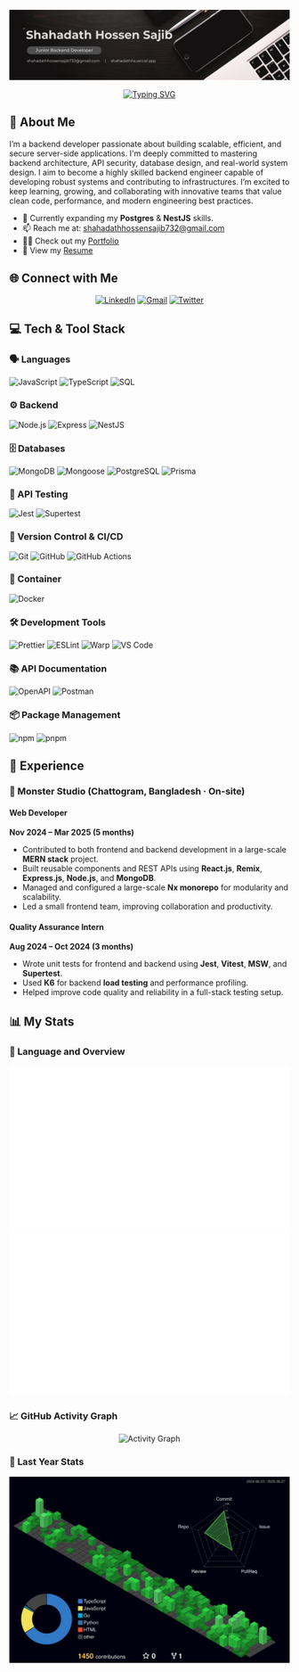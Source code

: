 ![My Profile](./cover.png)

<div align="center">

[![Typing SVG](https://readme-typing-svg.herokuapp.com?color=36BCF7FF&lines=Hi+👋,+I'm+Shahadath+Hossen+Sajib&center=true&width=500&height=45)](https://github.com/shahadathhs)

</div>

## 💫 About Me

I’m a backend developer passionate about building scalable, efficient, and secure server-side applications. I'm deeply committed to mastering backend architecture, API security, database design, and real-world system design. I aim to become a highly skilled backend engineer capable of developing robust systems and contributing to infrastructures. I’m excited to keep learning, growing, and collaborating with innovative teams that value clean code, performance, and modern engineering best practices.

<!-- - 👯 Open to learning, collaboration & backend roles! -->
- 🌱 Currently expanding my **Postgres** & **NestJS** skills.
- 📫 Reach me at: [shahadathhossensajib732@gmail.com](mailto:shahadathhossensajib732@gmail.com)
- 👨‍💻 Check out my [Portfolio](https://shahadathhs.vercel.app)
- 📄 View my [Resume](https://drive.google.com/file/d/1dtZCEgZyof-qrUreeVpXDlOovosegpuf/view)

## 🌐 Connect with Me

<div align="center">

[![LinkedIn](https://skillicons.dev/icons?i=linkedin&theme=dark)](https://linkedin.com/in/shahadathhs)
[![Gmail](https://skillicons.dev/icons?i=gmail&theme=dark)](mailto:shahadathhossensajib732@gmail.com)
[![Twitter](https://skillicons.dev/icons?i=twitter&theme=dark)](https://twitter.com/shahadathhs)

</div>

## 💻 Tech & Tool Stack

<div align="left">

### 🗣️ Languages

![JavaScript](https://img.shields.io/badge/JavaScript\(ES6%2B\)-F7DF1E?style=for-the-badge\&logo=javascript\&logoColor=black)
![TypeScript](https://img.shields.io/badge/TypeScript-3178C6?style=for-the-badge\&logo=typescript\&logoColor=white)
![SQL](https://img.shields.io/badge/SQL-003B57?style=for-the-badge\&logo=sqlite\&logoColor=white)

### ⚙️ Backend

![Node.js](https://img.shields.io/badge/NodeJS-339933?style=for-the-badge\&logo=javascript\&logoColor=white)
![Express](https://img.shields.io/badge/Express-000000?style=for-the-badge\&logo=express\&logoColor=white)
![NestJS](https://img.shields.io/badge/NestJS-E0234E?style=for-the-badge\&logo=nestjs\&logoColor=white)

### 🗄️ Databases

![MongoDB](https://img.shields.io/badge/MongoDB-47A248?style=for-the-badge\&logo=mongodb\&logoColor=white)
![Mongoose](https://img.shields.io/badge/Mongoose-880000?style=for-the-badge\&logo=mongoose\&logoColor=white)
![PostgreSQL](https://img.shields.io/badge/PostgreSQL-4169E1?style=for-the-badge\&logo=postgresql\&logoColor=white)
![Prisma](https://img.shields.io/badge/Prisma-2D3748?style=for-the-badge&logo=prisma&logoColor=white)


### 🧪 API Testing

![Jest](https://img.shields.io/badge/Jest-C21325?style=for-the-badge\&logo=jest\&logoColor=white)
![Supertest](https://img.shields.io/badge/Supertest-222222?style=for-the-badge\&logo=testing-library\&logoColor=white)

### 🌳 Version Control & CI/CD

![Git](https://img.shields.io/badge/Git-F05032?style=for-the-badge\&logo=git\&logoColor=white)
![GitHub](https://img.shields.io/badge/GitHub-181717?style=for-the-badge\&logo=github\&logoColor=white)
![GitHub Actions](https://img.shields.io/badge/GitHub_Actions-2088FF?style=for-the-badge\&logo=github-actions\&logoColor=white)

### 🚀 Container

![Docker](https://img.shields.io/badge/Docker-2496ED?style=for-the-badge\&logo=docker\&logoColor=white)

### 🛠️ Development Tools

![Prettier](https://img.shields.io/badge/Prettier-F7B93E?style=for-the-badge\&logo=prettier\&logoColor=black)
![ESLint](https://img.shields.io/badge/ESLint-4B32C3?style=for-the-badge\&logo=eslint\&logoColor=white)
![Warp](https://img.shields.io/badge/Warp-0D1117?style=for-the-badge\&logo=warp\&logoColor=white)
![VS Code](https://img.shields.io/badge/VS%20Code-007ACC?style=for-the-badge&logo=codemirror&logoColor=white)

### 📚 API Documentation

![OpenAPI](https://img.shields.io/badge/OpenAPI-6BA539?style=for-the-badge\&logo=openapiinitiative\&logoColor=white)
![Postman](https://img.shields.io/badge/Postman-FF6C37?style=for-the-badge\&logo=postman\&logoColor=white)

### 📦 Package Management

![npm](https://img.shields.io/badge/npm-CB3837?style=for-the-badge\&logo=npm\&logoColor=white)
![pnpm](https://img.shields.io/badge/pnpm-F69220?style=for-the-badge\&logo=pnpm\&logoColor=white)

</div>

## 💼 Experience

### 🚀 Monster Studio (Chattogram, Bangladesh · On-site)

#### Web Developer  
**Nov 2024 – Mar 2025 (5 months)**  
- Contributed to both frontend and backend development in a large-scale **MERN stack** project.
- Built reusable components and REST APIs using **React.js**, **Remix**, **Express.js**, **Node.js**, and **MongoDB**.
- Managed and configured a large-scale **Nx monorepo** for modularity and scalability.
- Led a small frontend team, improving collaboration and productivity.

#### Quality Assurance Intern  
**Aug 2024 – Oct 2024 (3 months)**  
- Wrote unit tests for frontend and backend using **Jest**, **Vitest**, **MSW**, and **Supertest**.
- Used **K6** for backend **load testing** and performance profiling.
- Helped improve code quality and reliability in a full-stack testing setup.

## 📊 My Stats

### 📜 Language and Overview

<div align="center">

![GitHub Overview](https://github.com/shahadathhs/github-stats/blob/master/generated/overview.svg#gh-dark-mode-only)
![Languages Used](https://github.com/shahadathhs/github-stats/blob/master/generated/languages.svg#gh-dark-mode-only)

</div>

### 📈 GitHub Activity Graph

<div align="center">

![Activity Graph](https://github-readme-activity-graph.vercel.app/graph?username=shahadathhs)

</div>

### 🌟 Last Year Stats

<div align="center">

![3D Contribution](./profile-3d-contrib/profile-night-green.svg)

</div>